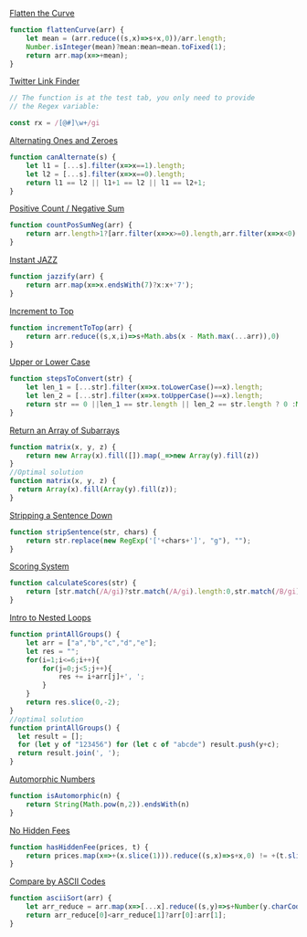 [Flatten the Curve](https://edabit.com/challenge/DhbRAw6so2nHJKcXP)
```javascript
function flattenCurve(arr) {
	let mean = (arr.reduce((s,x)=>s+x,0))/arr.length;
	Number.isInteger(mean)?mean:mean=mean.toFixed(1);
	return arr.map(x=>+mean);
}
```

[Twitter Link Finder](https://edabit.com/challenge/zCkag8556FAjJ6W4L)
```javascript
// The function is at the test tab, you only need to provide
// the Regex variable:

const rx = /[@#]\w+/gi
```

[Alternating Ones and Zeroes](https://edabit.com/challenge/XHzuvkGKGy7pB73ZE)
```javascript
function canAlternate(s) {
	let l1 = [...s].filter(x=>x==1).length;
	let l2 = [...s].filter(x=>x==0).length;
	return l1 == l2 || l1+1 == l2 || l1 == l2+1;
}
```

[Positive Count / Negative Sum](https://edabit.com/challenge/xXJLZry3vYd4erPct)
```javascript
function countPosSumNeg(arr) {
	return arr.length>1?[arr.filter(x=>x>=0).length,arr.filter(x=>x<0).reduce((s,y)=>s+y,0)]:[];
}
```

[Instant JAZZ](https://edabit.com/challenge/EMuszDzF66k9J73HG)
```javascript
function jazzify(arr) {
	return arr.map(x=>x.endsWith(7)?x:x+'7');
}
```

[Increment to Top](https://edabit.com/challenge/aR66JfnFDXod5FpbS)
```javascript
function incrementToTop(arr) {
	return arr.reduce((s,x,i)=>s+Math.abs(x - Math.max(...arr)),0)
}
```

[Upper or Lower Case](https://edabit.com/challenge/GYfnaQhSmZWLEMx6P)
```javascript
function stepsToConvert(str) {
	let len_1 = [...str].filter(x=>x.toLowerCase()==x).length;
	let len_2 = [...str].filter(x=>x.toUpperCase()==x).length;
	return str == 0 ||len_1 == str.length || len_2 == str.length ? 0 :Math.min(len_1, len_2);
}
```

[Return an Array of Subarrays](https://edabit.com/challenge/zeBNPCpiXYNpKG6pt)
```javascript
function matrix(x, y, z) {
	return new Array(x).fill([]).map(_=>new Array(y).fill(z))
}
//Optimal solution
function matrix(x, y, z) {
  return Array(x).fill(Array(y).fill(z));
}
```

[Stripping a Sentence Down](https://edabit.com/challenge/tgSGGGbS6x9foafg9)
```javascript
function stripSentence(str, chars) {
	return str.replace(new RegExp('['+chars+']', "g"), "");
}
```

[Scoring System](https://edabit.com/challenge/WvGmrCyiiZeunZLAg)
```javascript
function calculateScores(str) {
	return [str.match(/A/gi)?str.match(/A/gi).length:0,str.match(/B/gi)?str.match(/B/gi).length:0,str.match(/C/gi)?str.match(/C/gi).length:0]
}
```

[Intro to Nested Loops](https://edabit.com/challenge/spA7xt9pND22mNuWS)
```javascript
function printAllGroups() {
	let arr = ["a","b","c","d","e"];
	let res = "";
	for(i=1;i<=6;i++){
		for(j=0;j<5;j++){
			res += i+arr[j]+', ';
		}
	}
	return res.slice(0,-2);
}
//optimal solution
function printAllGroups() {
  let result = [];
  for (let y of "123456") for (let c of "abcde") result.push(y+c);
  return result.join(', ');
}
```

[Automorphic Numbers](https://edabit.com/challenge/QXadaT8denMNXvn3t)
```javascript
function isAutomorphic(n) {
	return String(Math.pow(n,2)).endsWith(n)
}
```

[No Hidden Fees](https://edabit.com/challenge/LSw9Tgs6yMgQ4JfdX)
```javascript
function hasHiddenFee(prices, t) {
	return prices.map(x=>+(x.slice(1))).reduce((s,x)=>s+x,0) != +(t.slice(1));
}
```

[Compare by ASCII Codes](https://edabit.com/challenge/AKocM4opFZBrva2JX)
```javascript
function asciiSort(arr) {
	let arr_reduce = arr.map(x=>[...x].reduce((s,y)=>s+Number(y.charCodeAt(0)),0));
	return arr_reduce[0]<arr_reduce[1]?arr[0]:arr[1];
}
```

[]()
```javascript
```

